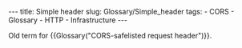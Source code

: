 --- title: Simple header slug: Glossary/Simple_header tags: - CORS - Glossary - HTTP - Infrastructure ---

Old term for {{Glossary("CORS-safelisted request header")}}.
